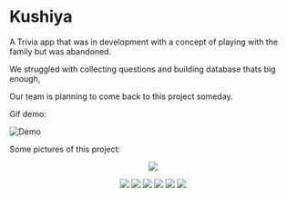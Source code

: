 # Kushiya

A Trivia app that was in development with a concept of playing with the family but was abandoned.

We struggled with collecting questions and building database thats big enough, 

Our team is planning to come back to this project someday.

Gif demo:

![Demo](Preview/demo2.gif)

Some pictures of this project:

<p align="center">
  <img 
    src=Preview/Logo.png
  >
</p>
<p align="center">
  <img 
    src=Preview/FirstTimeLogReg.png
  >
  <img 
    src=Preview/Main.png
  >
  <img 
    src=Preview/Android-37.png
  >
  <img 
    src=Preview/Android-45.png
  >
  <img 
    src=Preview/Android-42.png
  >
  <img 
    src=Preview/Android-56.png
  >
</p>





